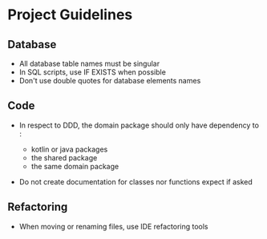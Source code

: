 # Project Guidelines
## Database
* All database table names must be singular
* In SQL scripts, use IF EXISTS when possible
* Don't use double quotes for database elements names

## Code
* In respect to DDD, the domain package should only have dependency to :
    * kotlin or java packages
    * the shared package
    * the same domain package

* Do not create documentation for classes nor functions expect if asked

## Refactoring
* When moving or renaming files, use IDE refactoring tools
